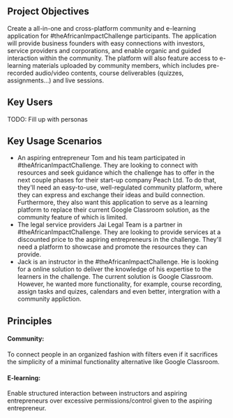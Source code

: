 ## Project Objectives 
 Create a all-in-one and cross-platform community and e-learning application for #theAfricanImpactChallenge participants. The application will provide business founders with easy connections with investors, service providers and corporations, and enable organic and guided interaction within the community. The platform will also feature access to e-learning materials uploaded by community members, which includes pre-recorded audio/video contents, course deliverables (quizzes, assignments...) and live sessions. 
## Key Users
TODO: Fill up with personas
## Key Usage Scenarios
- An aspiring entrepreneur Tom and his team participated in #theAfricanImpactChallenge. They are looking to connect with resources and seek guidance which the challenge has to offer in the next couple phases for their start-up company Peach Ltd. To do that, they'll need an easy-to-use, well-regulated community platform, where they can express and exchange their ideas and build connection. Furthermore, they also want this application to serve as a learning platform to replace their  current Google Classroom solution, as the community feature of which is limited.
- The legal service providers Jai Legal Team is a partner in #theAfricanImpactChallenge. They are looking to provide services at a discounted price to the aspiring entrepreneurs in the challenge. They'll need a platform to showcase and promote the resources they can provide.
- Jack is an instructor in the #theAfricanImpactChallenge. He is looking for a online solution to deliver the knowledge of his expertise to the learners in the challenge. The current solution is Google Classroom. However, he wanted more functionality, for example, course recording, assign tasks and quizes, calendars and even better, intergration with a community appliction. 
## Principles
#### Community:
To connect people in an organized fashion with filters even if it sacrifices the simplicity of a minimal functionality alternative like Google Classroom.
#### E-learning:
Enable structured interaction between instructors and aspiring entrepreneurs over excessive permissions/control given to the aspiring entrepreneur. 

